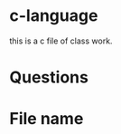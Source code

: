 # c-language
this is a c file of class work.
# Questions                                         
# File name



